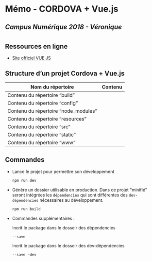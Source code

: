 # Mémo - CORDOVA + Vue.js
## *Campus Numérique 2018 - Véronique*
#
## Ressources en ligne

* [Site officiel VUE JS](https://fr.vuejs.org/index.html)

## Structure d’un projet Cordova + Vue.js

| Nom du répertoire	| Contenu |
| ------------- |:------------- |
| Contenu du répertoire “build”  |  | 
| Contenu du répertoire “config” |	|
| Contenu du répertoire “node_modules” | 	|
| Contenu du répertoire “resources” |	 |
| Contenu du répertoire “src” |	|
| Contenu du répertoire “static” | |
| Contenu du répertoire “www” | |

## Commandes

* Lance le projet pour permettre son développement
    ```html
    npm run dev
    ```
* Génère un dossier utilisable en production. Dans ce projet "minifié" seront intégrées les `dépendencies` qui sont différentes des `dev-dépendencies` nécessaires au développement.

    ```html
    npm run build
    ```
* Commandes supplémentaires :
    
    Incrit le package dans le dosseir des dépendencies

    ```html
   --save
    ```
    Incrit le package dans le dosseir des dev-dépendencies

    ```html
   --save -dev
    ```

